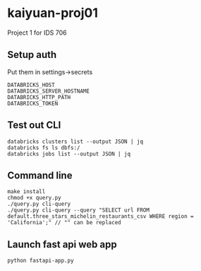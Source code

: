 # kaiyuan-proj01
Project 1 for IDS 706


## Setup auth
Put them in settings->secrets
```
DATABRICKS_HOST
DATABRICKS_SERVER_HOSTNAME
DATABRICKS_HTTP_PATH
DATABRICKS_TOKEN
```


## Test out CLI

```
databricks clusters list --output JSON | jq
databricks fs ls dbfs:/
databricks jobs list --output JSON | jq
```

## Command line 

```
make install
chmod +x query.py
./query.py cli-query
./query.py cli-query --query "SELECT url FROM default.three_stars_michelin_restaurants_csv WHERE region = 'California';" // "" can be replaced
```

## Launch fast api web app

```
python fastapi-app.py
```



